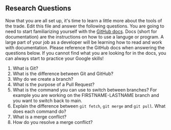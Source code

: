 ## Research Questions 

Now that you are all set up, it's time to learn a little more about the tools of the trade. Edit this file and answer the following questions. You are going to need to start familiarizing yourself with the [GitHub docs](https://docs.github.com/en). Docs (short for documentation) are the instructions on how to use a languge or program. A large part of your job as a developer will be learning how to read and work with documentation. Please reference the GitHub docs when answering the questions below. If you cannot find what you are looking for in the docs, you can always start to practice your Google skills!

1. What is Git?
2. What is the difference between Git and GitHub?
3. Why do we create a branch?
4. What is the purpose of a Pull Request?
5. What is the command you can use to switch between branches? For example you are working on the FIRSTNAME-LASTNAME branch and you want to switch back to main.
6. Explain the difference between `git fetch`, `git merge` and `git pull`. What does each command do?
7. What is a merge conflict?
8. How do you resolve a merge conflict?